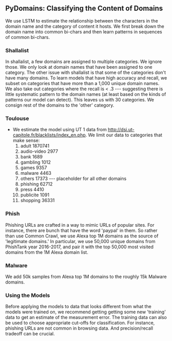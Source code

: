 ## PyDomains: Classifying the Content of Domains

We use LSTM to estimate the relationship between the characters in the domain name and the category of content it hosts. We first break down the domain name into common bi-chars and then learn patterns in sequences of common bi-chars.

### Shallalist

In shallalist, a few domains are assigned to multiple categories. We ignore those. We only look at domain names that have been assigned to one category. The other issue with shallalist is that some of the categories don't have many domains. To learn models that have high accuracy and recall, we subset on categories that have more than a 1,000 unique domain names. We also take out categories where the recall is < .3 --- suggesting there is little systematic pattern to the domain names (at least based on the kinds of patterns our model can detect). This leaves us with 30 categories. We consign rest of the domains to the 'other' category.

### Toulouse

* We estimate the model using UT 1 data from http://dsi.ut-capitole.fr/blacklists/index_en.php. We limit our data to categories that make sense:
  1. adult    1870741
  2. audio-video 2977
  3. bank  1689
  4. gambling  1012
  5. games 9357
  6. malware 4463
  7. others  17373 --- placeholder for all other domains
  8. phishing  62712
  9. press 4410
  10. publicite 1091
  11. shopping  36331

### Phish

Phishing URLs are crafted in a way to mimic URLs of popular sites. For instance, there are bunch that have the word 'paypal' in them. So rather than use Common Crawl, we use Alexa top 1M domains as the source of 'legitimate domains.' In particular, we use 50,000 unique domains from PhishTank year 2016-2017, and pair it with the top 50,000 most visited domains from the 1M Alexa domain list. 

### Malware

We add 50k samples from Alexa top 1M domains to the roughly 15k Malware domains.

### Using the Models

Before applying the models to data that looks different from what the models were trained on, we recommend getting getting some new 'training' data to get an estimate of the measurement error. The training data can also be used to choose appropriate cut-offs for classification. For instance, phishing URLs are not common in browsing data. And precision/recall tradeoff can be crucial.
